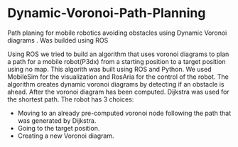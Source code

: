 # Dynamic-Voronoi-Path-Planning
Path planing for mobile robotics avoiding obstacles using Dynamic Voronoi diagrams . Was builded using ROS 

Using ROS we tried to build an algorithm that uses voronoi diagrams to plan a path for a mobile robot(P3dx) from a starting position to a target position using no map.
This algorith was built using ROS and Python.
We used MobileSim for the visualization and RosAria for the control of the robot.
The algorithm creates dynamic voronoi diagrams by detecting if an obstacle is ahead.
After the voronoi diagram has been computed. Dijkstra was used for the shortest path.
The robot has 3 choices:
  - Moving to an already pre-computed voronoi node following the path that was generated by Dijkstra.
  - Going to the target position.
  - Creating a new Voronoi diagram.
